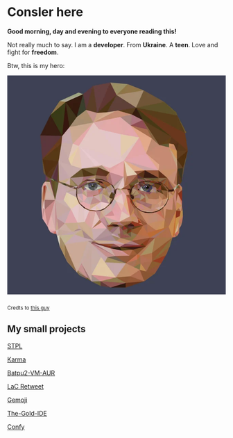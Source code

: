 # Consler here

**Good morning, day and evening to everyone reading this!**

Not really much to say. I am a **developer**. From **Ukraine**. A **teen**. Love and fight for **freedom**.

Btw, this is my hero:

![Linus Torvalds is supposed to be here](https://github.com/consler/Consler/blob/main/linus_torvals.png)

<sub> Credts to [this guy](https://www.reddit.com/r/linuxmasterrace/comments/qng9b3/made_a_polygon_portrait_of_linus_torvalds/)</sub>

## My small projects
[STPL](https://github.com/consler/STPL)

[Karma](https://github.com/consler/Karma)

[Batpu2-VM-AUR](https://github.com/consler/Batpu2-VM-AUR)

[LaC Retweet](https://github.com/consler/LaC-Retweet)

[Gemoji](https://github.com/consler/Gemoji)

[The-Gold-IDE](https://github.com/consler/The-Gold-IDE)

[Confy](https://github.com/consler/Confy)
